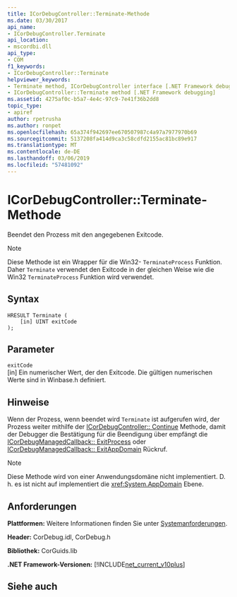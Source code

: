 ```yaml
---
title: ICorDebugController::Terminate-Methode
ms.date: 03/30/2017
api_name:
- ICorDebugController.Terminate
api_location:
- mscordbi.dll
api_type:
- COM
f1_keywords:
- ICorDebugController::Terminate
helpviewer_keywords:
- Terminate method, ICorDebugController interface [.NET Framework debugging]
- ICorDebugController::Terminate method [.NET Framework debugging]
ms.assetid: 4275af0c-b5a7-4e4c-97c9-7e41f36b2dd8
topic_type:
- apiref
author: rpetrusha
ms.author: ronpet
ms.openlocfilehash: 65a374f942697ee670507987c4a97a7977970b69
ms.sourcegitcommit: 5137208fa414d9ca3c58cdfd2155ac81bc89e917
ms.translationtype: MT
ms.contentlocale: de-DE
ms.lasthandoff: 03/06/2019
ms.locfileid: "57481092"
---
```

# <a name="icordebugcontrollerterminate-method"></a>ICorDebugController::Terminate-Methode
Beendet den Prozess mit den angegebenen Exitcode.  
  
> [!NOTE]
>  Diese Methode ist ein Wrapper für die Win32- `TerminateProcess` Funktion. Daher `Terminate` verwendet den Exitcode in der gleichen Weise wie die Win32 `TerminateProcess` Funktion wird verwendet.  
  
## <a name="syntax"></a>Syntax  
  
```  
HRESULT Terminate (  
    [in] UINT exitCode  
);  
```  
  
## <a name="parameters"></a>Parameter  
 `exitCode`  
 [in] Ein numerischer Wert, der den Exitcode. Die gültigen numerischen Werte sind in Winbase.h definiert.  
  
## <a name="remarks"></a>Hinweise  
 Wenn der Prozess, wenn beendet wird `Terminate` ist aufgerufen wird, der Prozess weiter mithilfe der [ICorDebugController:: Continue](../../../../docs/framework/unmanaged-api/debugging/icordebugcontroller-continue-method.md) Methode, damit der Debugger die Bestätigung für die Beendigung über empfängt die [ ICorDebugManagedCallback:: ExitProcess](../../../../docs/framework/unmanaged-api/debugging/icordebugmanagedcallback-exitprocess-method.md) oder [ICorDebugManagedCallback:: ExitAppDomain](../../../../docs/framework/unmanaged-api/debugging/icordebugmanagedcallback-exitappdomain-method.md) Rückruf.  
  
> [!NOTE]
>  Diese Methode wird von einer Anwendungsdomäne nicht implementiert. D. h. es ist nicht auf implementiert die <xref:System.AppDomain> Ebene.  
  
## <a name="requirements"></a>Anforderungen  
 **Plattformen:** Weitere Informationen finden Sie unter [Systemanforderungen](../../../../docs/framework/get-started/system-requirements.md).  
  
 **Header:** CorDebug.idl, CorDebug.h  
  
 **Bibliothek:** CorGuids.lib  
  
 **.NET Framework-Versionen:** [!INCLUDE[net_current_v10plus](../../../../includes/net-current-v10plus-md.md)]  
  
## <a name="see-also"></a>Siehe auch

